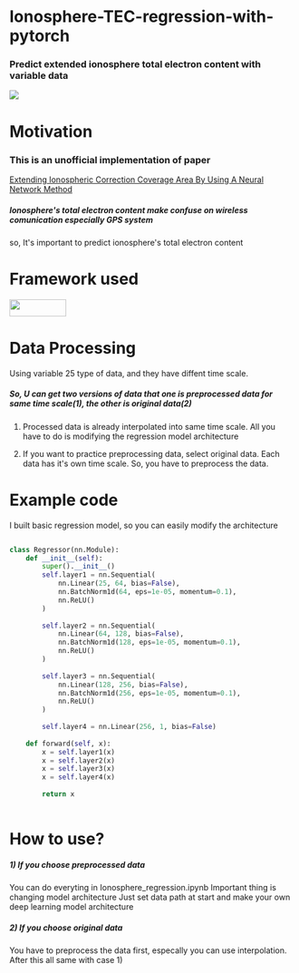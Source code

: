 # Ionosphere-TEC-regression-with-pytorch
### Predict extended ionosphere total electron content with variable data

<img src="https://static.sciencelearn.org.nz/images/images/000/000/248/full/Layers-of-the-ionosphere20150924-22493-1th64qk.jpg?1522293304"/>

# Motivation
### This is an unofficial implementation of paper
[Extending Ionospheric Correction Coverage Area By Using A Neural 
Network Method](http://koreascience.or.kr/article/JAKO201614652759635.page)

##### Ionosphere's total electron content make confuse on wireless comunication especially GPS system

so, It's important to predict ionosphere's total electron content

# Framework used
<img src="https://img.shields.io/badge/PyTorch-EE4C2C?style=flat-square&logo=PyTorch&logoColor=white" height="30px" width="100px"/></a>

# Data Processing
Using variable 25 type of data, and they have diffent time scale.

##### So, U can get two versions of data that one is preprocessed data for same time scale(1), the other is original data(2)

1) Processed data is already interpolated into same time scale. All you have to do is modifying the regression model architecture

2) If you want to practice preprocessing data, select original data. Each data has it's own time scale. So, you have to preprocess the data.

# Example code
I built basic regression model, so you can easily modify the architecture

```python

class Regressor(nn.Module):
    def __init__(self):
        super().__init__()
        self.layer1 = nn.Sequential(
            nn.Linear(25, 64, bias=False),
            nn.BatchNorm1d(64, eps=1e-05, momentum=0.1),
            nn.ReLU()
        )
        
        self.layer2 = nn.Sequential(
            nn.Linear(64, 128, bias=False),
            nn.BatchNorm1d(128, eps=1e-05, momentum=0.1),
            nn.ReLU()
        )
        
        self.layer3 = nn.Sequential(
            nn.Linear(128, 256, bias=False),
            nn.BatchNorm1d(256, eps=1e-05, momentum=0.1),
            nn.ReLU()
        )
        
        self.layer4 = nn.Linear(256, 1, bias=False)
        
    def forward(self, x):
        x = self.layer1(x)
        x = self.layer2(x)
        x = self.layer3(x)
        x = self.layer4(x)
      
        return x
        
```

# How to use?

##### 1) If you choose preprocessed data
You can do everyting in Ionosphere_regression.ipynb
Important thing is changing model architecture
Just set data path at start and make your own deep learning model architecture

##### 2) If you choose original data
You have to preprocess the data first, especally you can use interpolation.
After this all same with case 1)
